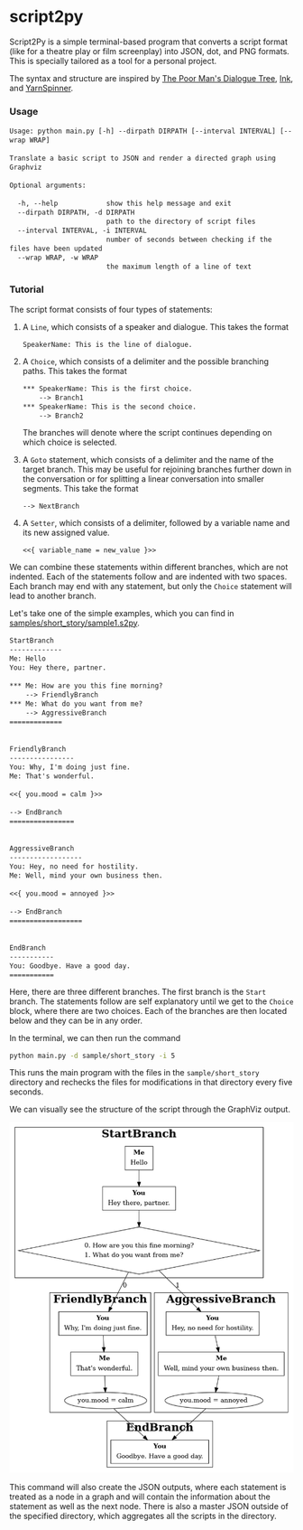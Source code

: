 # script2py

Script2Py is a simple terminal-based program that converts a script format
(like for a theatre play or film screenplay) into JSON, dot, and PNG formats.
This is specially tailored as a tool for a personal project.

The syntax and structure are inspired by
[The Poor Man's Dialogue Tree][1], [Ink][2], and [YarnSpinner][3].

### Usage

```text
Usage: python main.py [-h] --dirpath DIRPATH [--interval INTERVAL] [--wrap WRAP]

Translate a basic script to JSON and render a directed graph using Graphviz

Optional arguments:

  -h, --help            show this help message and exit
  --dirpath DIRPATH, -d DIRPATH
                        path to the directory of script files
  --interval INTERVAL, -i INTERVAL
                        number of seconds between checking if the files have been updated
  --wrap WRAP, -w WRAP
                        the maximum length of a line of text
```

### Tutorial

The script format consists of four types of statements:

1. A `Line`, which consists of a speaker and dialogue. This takes the format

   ```text
   SpeakerName: This is the line of dialogue.
   ```

1. A `Choice`, which consists of a delimiter and the possible branching paths.
   This takes the format

   ```text
   *** SpeakerName: This is the first choice.
       --> Branch1
   *** SpeakerName: This is the second choice.
       --> Branch2
   ```

   The branches will denote where the script continues depending on which choice
   is selected.

1. A `Goto` statement, which consists of a delimiter and the name of the target
   branch. This may be useful for rejoining branches further down in the
   conversation or for splitting a linear conversation into smaller segments.
   This take the format

   ```text
   --> NextBranch
   ```

1. A `Setter`, which consists of a delimiter, followed by a variable name and
   its new assigned value.

   ```text
   <<{ variable_name = new_value }>>
   ```
   
We can combine these statements within different branches, which are not
indented. Each of the statements follow and are indented with two spaces. Each
branch may end with any statement, but only the `Choice` statement will lead
to another branch.

Let's take one of the simple examples, which you can find in
[samples/short_story/sample1.s2py](/sample/short_story/sample1.s2py).

```text
StartBranch
-------------
Me: Hello
You: Hey there, partner.

*** Me: How are you this fine morning?
    --> FriendlyBranch
*** Me: What do you want from me?
    --> AggressiveBranch
=============


FriendlyBranch
----------------
You: Why, I'm doing just fine.
Me: That's wonderful.

<<{ you.mood = calm }>>

--> EndBranch
================


AggressiveBranch
------------------
You: Hey, no need for hostility.
Me: Well, mind your own business then.

<<{ you.mood = annoyed }>>

--> EndBranch
==================


EndBranch
-----------
You: Goodbye. Have a good day.
===========
```

Here, there are three different branches. The first branch is the `Start`
branch. The statements follow are self explanatory until we get to the `Choice`
block, where there are two choices. Each of the branches are then located below
and they can be in any order.

In the terminal, we can then run the command

```bash
python main.py -d sample/short_story -i 5
```

This runs the main program with the files in the `sample/short_story`
directory and rechecks the files for modifications in that directory every five
seconds.

We can visually see the structure of the script through the GraphViz output.

![sample graph output](/sample/short_story/sample1.png)

This command will also create the JSON outputs, where each statement is treated
as a node in a graph and will contain the information about the statement as
well as the next node. There is also a master JSON outside of the specified
directory, which aggregates all the scripts in the directory.
   
[1]: https://github.com/etodd/Lemma/tree/master/Dialogger
[2]: https://github.com/inkle/ink
[3]: https://github.com/YarnSpinnerTool/YarnSpinner